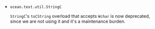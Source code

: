 * `ocean.text.util.StringC`

  `StringC`'s `toCString` overload that accepts `Wchar` is now deprecated,
  since we are not using it and it's a maintenance burden.
